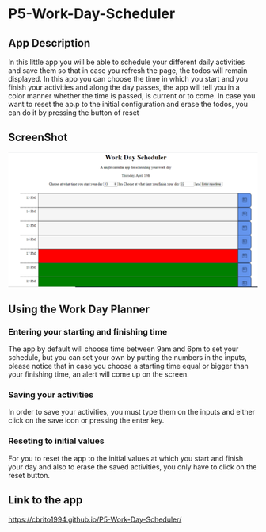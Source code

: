 # P5-Work-Day-Scheduler

## App Description
In this little app you will be able to schedule your different daily activities and save them so that in case you refresh the page, the todos will remain displayed. In this app you can choose the time in which you start and you finish your activities and along the day passes, the app will tell you in a color manner whether the time is passed, is current or to come. In case you want to reset the ap.p to the initial configuration and erase the todos, you can do it by pressing the button of reset

## ScreenShot

![alt text](./Assets/WorkDayPlanner.PNG)

## Using the Work Day Planner
### Entering your starting and finishing time
The app by default will choose time between 9am and 6pm to set your schedule, but you can set your own by putting the numbers in the inputs, please notice that in case you choose a starting time equal or bigger than your finishing time, an alert will come up on the screen.

### Saving your activities
In order to save your activities, you must type them on the inputs and either click on the save icon or pressing the enter key.

### Reseting to initial values
For you to reset the app to the initial values at which you start and finish your day and also to erase the saved activities, you only have to click on the reset button.

## Link to the app
https://cbrito1994.github.io/P5-Work-Day-Scheduler/
